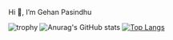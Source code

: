 Hi 👋, I’m Gehan Pasindhu

![trophy](https://github-profile-trophy.vercel.app/?username=GehanPasindhu&no-frame=true&margin-w=5&no-bg=true&theme=alduin)
![Anurag's GitHub stats](https://github-readme-stats.vercel.app/api?username=GehanPasindhu&count-private=true&show_icons=true)
[![Top Langs](https://github-readme-stats.vercel.app/api/top-langs/?username=GehanPasindhu&count-private=true&layout=compact)](https://github.com/anuraghazra/github-readme-stats)

<!---
GehanPasindhu/GehanPasindhu is a ✨ special ✨ repository because its `README.md` (this file) appears on your GitHub profile.
You can click the Preview link to take a look at your changes.
--->
